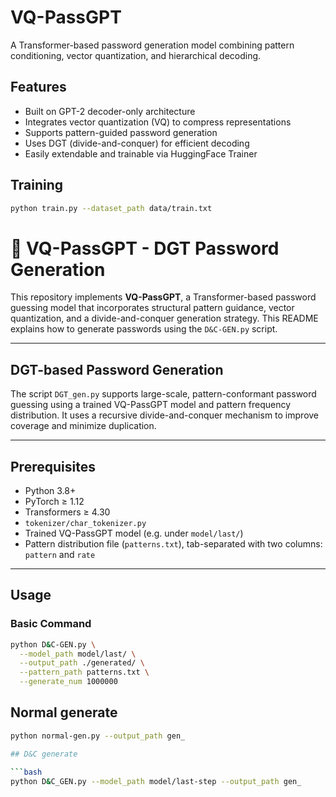 # VQ-PassGPT

A Transformer-based password generation model combining pattern conditioning, vector quantization, and hierarchical decoding.

## Features

- Built on GPT-2 decoder-only architecture
- Integrates vector quantization (VQ) to compress representations
- Supports pattern-guided password generation
- Uses DGT (divide-and-conquer) for efficient decoding
- Easily extendable and trainable via HuggingFace Trainer

## Training
```bash
python train.py --dataset_path data/train.txt
```
  
# 🔐 VQ-PassGPT - DGT Password Generation

This repository implements **VQ-PassGPT**, a Transformer-based password guessing model that incorporates structural pattern guidance, vector quantization, and a divide-and-conquer generation strategy. This README explains how to generate passwords using the `D&C-GEN.py` script.

---

## DGT-based Password Generation

The script `DGT_gen.py` supports large-scale, pattern-conformant password guessing using a trained VQ-PassGPT model and pattern frequency distribution. It uses a recursive divide-and-conquer mechanism to improve coverage and minimize duplication.

---

## Prerequisites

- Python 3.8+
- PyTorch ≥ 1.12
- Transformers ≥ 4.30
- `tokenizer/char_tokenizer.py`
- Trained VQ-PassGPT model (e.g. under `model/last/`)
- Pattern distribution file (`patterns.txt`), tab-separated with two columns: `pattern` and `rate`

---

## Usage

### Basic Command

```bash
python D&C-GEN.py \
  --model_path model/last/ \
  --output_path ./generated/ \
  --pattern_path patterns.txt \
  --generate_num 1000000
```
## Normal generate

```bash
python normal-gen.py --output_path gen_

## D&C generate

```bash
python D&C_GEN.py --model_path model/last-step --output_path gen_
